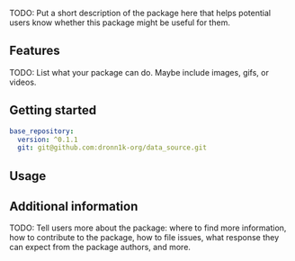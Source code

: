 <!--
This README describes the package. If you publish this package to pub.dev,
this README's contents appear on the landing page for your package.

For information about how to write a good package README, see the guide for
[writing package pages](https://dart.dev/guides/libraries/writing-package-pages).

For general information about developing packages, see the Dart guide for
[creating packages](https://dart.dev/guides/libraries/create-library-packages)
and the Flutter guide for
[developing packages and plugins](https://flutter.dev/developing-packages).
-->

TODO: Put a short description of the package here that helps potential users
know whether this package might be useful for them.

## Features

TODO: List what your package can do. Maybe include images, gifs, or videos.

## Getting started

```yaml
base_repository:
  version: ^0.1.1
  git: git@github.com:dronn1k-org/data_source.git
```

## Usage



## Additional information

TODO: Tell users more about the package: where to find more information, how to
contribute to the package, how to file issues, what response they can expect
from the package authors, and more.
